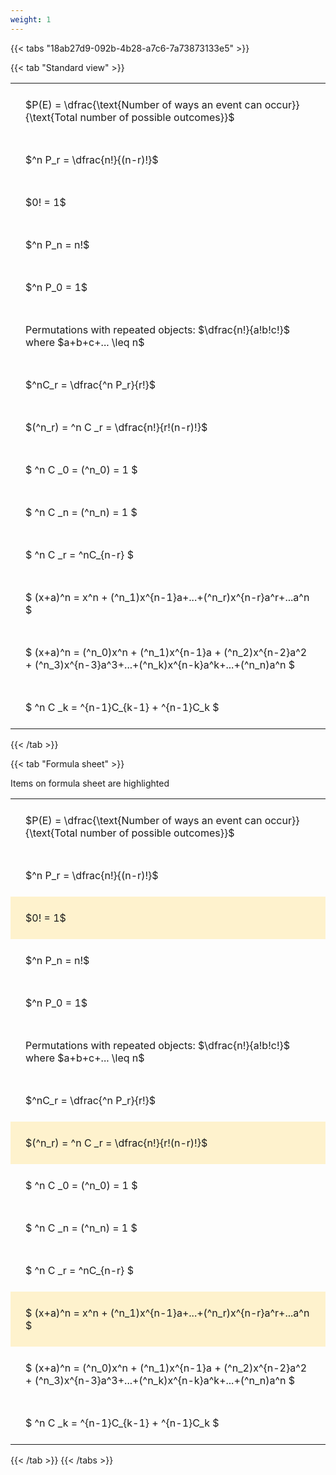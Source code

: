 ```yaml
---
weight: 1
---
```


{{< tabs "18ab27d9-092b-4b28-a7c6-7a73873133e5" >}}

{{< tab "Standard view" >}}

<style type="text/css">
#T_77f31 th.col_heading {
  text-align: left;
  font-size: 1em;
}
#T_77f31 td {
  text-align: left;
  font-size: 1em;
  padding: 1.5em;
}
</style>
<table id="T_77f31">
  <thead>
  </thead>
  <tbody>
    <tr>
      <td id="T_77f31_row0_col0" class="data row0 col0" >$P(E) = \dfrac{\text{Number of ways an event can occur}}{\text{Total number of possible outcomes}}$</td>
    </tr>
    <tr>
      <td id="T_77f31_row1_col0" class="data row1 col0" >$^n P_r = \dfrac{n!}{(n-r)!}$</td>
    </tr>
    <tr>
      <td id="T_77f31_row2_col0" class="data row2 col0" >$0! = 1$</td>
    </tr>
    <tr>
      <td id="T_77f31_row3_col0" class="data row3 col0" >$^n P_n = n!$</td>
    </tr>
    <tr>
      <td id="T_77f31_row4_col0" class="data row4 col0" >$^n P_0 = 1$</td>
    </tr>
    <tr>
      <td id="T_77f31_row5_col0" class="data row5 col0" >Permutations with repeated objects: $\dfrac{n!}{a!b!c!}$ where $a+b+c+... \leq n$</td>
    </tr>
    <tr>
      <td id="T_77f31_row6_col0" class="data row6 col0" >$^nC_r = \dfrac{^n P_r}{r!}$</td>
    </tr>
    <tr>
      <td id="T_77f31_row7_col0" class="data row7 col0" >$(^n_r) = ^n C _r = \dfrac{n!}{r!(n-r)!}$</td>
    </tr>
    <tr>
      <td id="T_77f31_row8_col0" class="data row8 col0" >$ ^n C _0 = (^n_0) = 1 $</td>
    </tr>
    <tr>
      <td id="T_77f31_row9_col0" class="data row9 col0" >$ ^n C _n = (^n_n) = 1 $</td>
    </tr>
    <tr>
      <td id="T_77f31_row10_col0" class="data row10 col0" >$ ^n C _r = ^nC_{n-r} $</td>
    </tr>
    <tr>
      <td id="T_77f31_row11_col0" class="data row11 col0" >$ (x+a)^n = x^n + (^n_1)x^{n-1}a+...+(^n_r)x^{n-r}a^r+...a^n    $</td>
    </tr>
    <tr>
      <td id="T_77f31_row12_col0" class="data row12 col0" >$ (x+a)^n = (^n_0)x^n + (^n_1)x^{n-1}a + (^n_2)x^{n-2}a^2 + (^n_3)x^{n-3}a^3+...+(^n_k)x^{n-k}a^k+...+(^n_n)a^n $</td>
    </tr>
    <tr>
      <td id="T_77f31_row13_col0" class="data row13 col0" >$ ^n C _k = ^{n-1}C_{k-1} + ^{n-1}C_k $</td>
    </tr>
  </tbody>
</table>
{{< /tab >}}

{{< tab "Formula sheet" >}}

Items on formula sheet are highlighted 
<br>
<style type="text/css">
#T_b6890 th.col_heading {
  text-align: left;
  font-size: 1em;
}
#T_b6890 td {
  text-align: left;
  font-size: 1em;
  padding: 1.5em;
}
#T_b6890_row0_col0, #T_b6890_row1_col0, #T_b6890_row3_col0, #T_b6890_row4_col0, #T_b6890_row5_col0, #T_b6890_row6_col0, #T_b6890_row8_col0, #T_b6890_row9_col0, #T_b6890_row10_col0, #T_b6890_row12_col0, #T_b6890_row13_col0 {
  background-color: rgba(0,0,0,0);
}
#T_b6890_row2_col0, #T_b6890_row7_col0, #T_b6890_row11_col0 {
  background-color: rgba(255,194,10, 0.2);
}
</style>
<table id="T_b6890">
  <thead>
  </thead>
  <tbody>
    <tr>
      <td id="T_b6890_row0_col0" class="data row0 col0" >$P(E) = \dfrac{\text{Number of ways an event can occur}}{\text{Total number of possible outcomes}}$</td>
    </tr>
    <tr>
      <td id="T_b6890_row1_col0" class="data row1 col0" >$^n P_r = \dfrac{n!}{(n-r)!}$</td>
    </tr>
    <tr>
      <td id="T_b6890_row2_col0" class="data row2 col0" >$0! = 1$</td>
    </tr>
    <tr>
      <td id="T_b6890_row3_col0" class="data row3 col0" >$^n P_n = n!$</td>
    </tr>
    <tr>
      <td id="T_b6890_row4_col0" class="data row4 col0" >$^n P_0 = 1$</td>
    </tr>
    <tr>
      <td id="T_b6890_row5_col0" class="data row5 col0" >Permutations with repeated objects: $\dfrac{n!}{a!b!c!}$ where $a+b+c+... \leq n$</td>
    </tr>
    <tr>
      <td id="T_b6890_row6_col0" class="data row6 col0" >$^nC_r = \dfrac{^n P_r}{r!}$</td>
    </tr>
    <tr>
      <td id="T_b6890_row7_col0" class="data row7 col0" >$(^n_r) = ^n C _r = \dfrac{n!}{r!(n-r)!}$</td>
    </tr>
    <tr>
      <td id="T_b6890_row8_col0" class="data row8 col0" >$ ^n C _0 = (^n_0) = 1 $</td>
    </tr>
    <tr>
      <td id="T_b6890_row9_col0" class="data row9 col0" >$ ^n C _n = (^n_n) = 1 $</td>
    </tr>
    <tr>
      <td id="T_b6890_row10_col0" class="data row10 col0" >$ ^n C _r = ^nC_{n-r} $</td>
    </tr>
    <tr>
      <td id="T_b6890_row11_col0" class="data row11 col0" >$ (x+a)^n = x^n + (^n_1)x^{n-1}a+...+(^n_r)x^{n-r}a^r+...a^n    $</td>
    </tr>
    <tr>
      <td id="T_b6890_row12_col0" class="data row12 col0" >$ (x+a)^n = (^n_0)x^n + (^n_1)x^{n-1}a + (^n_2)x^{n-2}a^2 + (^n_3)x^{n-3}a^3+...+(^n_k)x^{n-k}a^k+...+(^n_n)a^n $</td>
    </tr>
    <tr>
      <td id="T_b6890_row13_col0" class="data row13 col0" >$ ^n C _k = ^{n-1}C_{k-1} + ^{n-1}C_k $</td>
    </tr>
  </tbody>
</table>
{{< /tab >}}
{{< /tabs >}}
